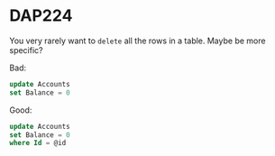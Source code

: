 ﻿# DAP224

You very rarely want to `delete` all the rows in a table. Maybe be more specific?

Bad:

``` sql
update Accounts
set Balance = 0
```

Good:

``` sql
update Accounts
set Balance = 0
where Id = @id
```